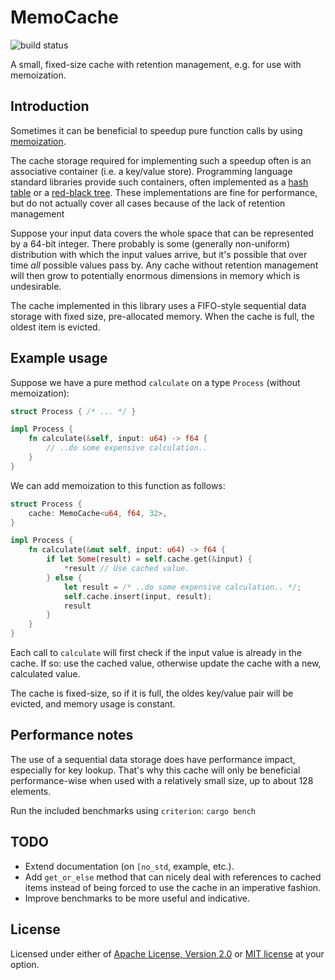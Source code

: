 # MemoCache

![build status](https://github.com/krisvanrens/memo-cache-rs/actions/workflows/build-and-test.yml/badge.svg)

A small, fixed-size cache with retention management, e.g. for use with memoization.

## Introduction

Sometimes it can be beneficial to speedup pure function calls by using [memoization](https://en.wikipedia.org/wiki/Memoization).

The cache storage required for implementing such a speedup often is an associative container (i.e. a key/value store).
Programming language standard libraries provide such containers, often implemented as a [hash table](https://en.wikipedia.org/wiki/Hash_table) or a [red-black tree](https://en.wikipedia.org/wiki/Red%E2%80%93black_tree).
These implementations are fine for performance, but do not actually cover all cases because of the lack of retention management

Suppose your input data covers the whole space that can be represented by a 64-bit integer.
There probably is some (generally non-uniform) distribution with which the input values arrive, but it's possible that over time *all* possible values pass by.
Any cache without retention management will then grow to potentially enormous dimensions in memory which is undesirable.

The cache implemented in this library uses a FIFO-style sequential data storage with fixed size, pre-allocated memory.
When the cache is full, the oldest item is evicted.

## Example usage

Suppose we have a pure method `calculate` on a type `Process` (without memoization):

```rs
struct Process { /* ... */ }

impl Process {
    fn calculate(&self, input: u64) -> f64 {
        // ..do some expensive calculation..
    }
}
```

We can add memoization to this function as follows:

```rs
struct Process {
    cache: MemoCache<u64, f64, 32>,
}

impl Process {
    fn calculate(&mut self, input: u64) -> f64 {
        if let Some(result) = self.cache.get(&input) {
            *result // Use cached value.
        } else {
            let result = /* ..do some expensive calculation.. */;
            self.cache.insert(input, result);
            result
        }
    }
}
```

Each call to `calculate` will first check if the input value is already in the cache.
If so: use the cached value, otherwise update the cache with a new, calculated value.

The cache is fixed-size, so if it is full, the oldes key/value pair will be evicted, and memory usage is constant.

## Performance notes

The use of a sequential data storage does have performance impact, especially for key lookup.
That's why this cache will only be beneficial performance-wise when used with a relatively small size, up to about 128 elements.

Run the included benchmarks using `criterion`: `cargo bench`

## TODO

- Extend documentation (on `[no_std`, example, etc.).
- Add `get_or_else` method that can nicely deal with references to cached items instead of being forced to use the cache in an imperative fashion.
- Improve benchmarks to be more useful and indicative.

## License

Licensed under either of [Apache License, Version 2.0](LICENSE-APACHE) or [MIT license](LICENSE-MIT) at your option.
